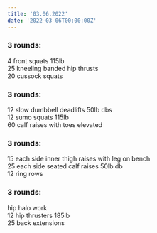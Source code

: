```yaml
---
title: '03.06.2022'
date: '2022-03-06T00:00:00Z'
---
```


### 3 rounds:      
4 front squats 115lb                    
25 kneeling banded hip thrusts               
20 cussock squats               

### 3 rounds:      
12 slow dumbbell deadlifts 50lb dbs            
12 sumo squats 115lb           
60 calf raises with toes elevated       

### 3 rounds:      
15 each side inner thigh raises with leg on bench            
25 each side seated calf raises 50lb db       
12 ring rows         

### 3 rounds:      
hip halo work            
12 hip thrusters 185lb        
25 back extensions       
